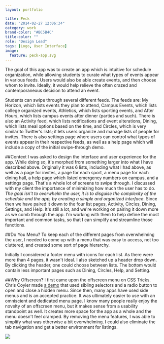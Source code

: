 ```yaml
---
layout: portfolio

title: Peck
date: "2014-02-27 12:06:34"
category: work
brand-color: "#BC5B4C"
title-color: ""
role: "Design Lead"
tags: [Logo, User Interface]
image:
  feature: peck-app.svg
---
```

The goal of this app was to create an app which is intuitive for schedule organization, while allowing students to curate what types of events appear in various feeds. Users would also be able create events, and then choose whom to invite. Ideally, it would help relieve the often crazed and contemporaneous decision to attend an event.

Students can swipe through several different feeds. The feeds are: My Horizon, which lists events they plan to attend, Campus Events, which lists college organized events, Athletics, which lists sporting events, and After Hours, which lists campus events after dinner (parties and such). There is also an Activity feed, which lists notifications and event alterations, Dining, which lists meal options based on the time, and Circles, which is very similar to Twitter's lists; it lets users organize and manage lists of people for invites. There is also settings page where users can control what types of events appear in their respective feeds, as well as a help page which will include a copy of the initial swipe-through demo. 

##Context
I was asked to design the interface and user experience for the app. While doing so, it's morphed from something larger into what I have described above. Originally it was 6 lists, including what I had above, as well as a page for invites, a page for each sport, a menu page for each dining hall, a help page which listed emergency numbers on campus, and a settings page. That's a whole lot of screens to swipe through. I discussed with my client the importance of minimizing how much the user has to do. *The goal isn't to overwhelm the user, it is to disguise the complexity of the schedule and the app, by creating a simple and organized interface*. Since then we have paired it down to the four list pages, Activity, Circles, Dining, Settings, and Help. It's still a lot, and we're working on pairing it down more as we comb through the app. I'm working with them to help define the most important and common tasks, so that I can simplify and streamline those functions.

##Do You Menu?
To keep each of the different pages from overwhelming the user, I needed to come up with a menu that was easy to access, not too cluttered, and created some sort of page hierarchy. 

Initially I considered a footer menu with icons for each list. As there were more than 4 pages, it wasn't ideal. I also sketched up a header drop down. By clicking the header, one could choose between lists. The bottom would contain less important pages such as Dining, Circles, Help, and Setting.

##Why Offscreen?
I first came upon the offscreen menu on CSS Tricks. Chris Coyier made <a href="http://codepen.io/chriscoyier/pen/umEgv" target="_blank">a demo</a> that used sibling selectors and a radio button to open and close a hidden menu. Since then, many apps have used side menus and is an accepted practice. It was ultimately easier to use with an omniscient and dedicated menu page. I know many people really enjoy the novelty of an offscreen menu, but it makes sense from a usability standpoint as well. It creates more space for the app as a whole and the menu doesn't feel cramped. By removing the menu features, I was able to simplify what was otherwise a bit overwhelming. I could also eliminate the tab navigation and get a better environment for listings. 

<img src="{{ site.url}}{{ site.images_url }}2014/03/peck-menu.png">
